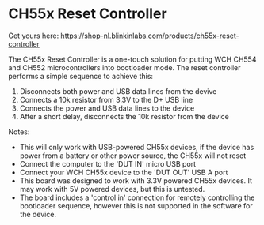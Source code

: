 # CH55x Reset Controller

Get yours here: https://shop-nl.blinkinlabs.com/products/ch55x-reset-controller

The CH55x Reset Controller is a one-touch solution for putting WCH CH554 and CH552 microcontrollers into bootloader mode. The reset controller performs a simple sequence to achieve this:

1.    Disconnects both power and USB data lines from the devive
2.    Connects a 10k resistor from 3.3V to the D+ USB line
3.    Connects the power and USB data lines to the device
4.    After a short delay, disconnects the 10k resistor from the device


Notes:

*    This will only work with USB-powered CH55x devices, if the device has power from a battery or other power source, the CH55x will not reset
*    Connect the computer to the 'DUT IN' micro USB port
*    Connect your WCH CH55x device to the 'DUT OUT' USB A port
*    This board was designed to work with 3.3V powered CH55x devices. It may work with 5V powered devices, but this is untested.
*    The board includes a 'control in' connection for remotely controlling the bootloader sequence, however this is not supported in the software for the device.

